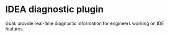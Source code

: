 IDEA diagnostic plugin
===
Goal: provide real-time diagnostic information for engineers working on IDE features.
